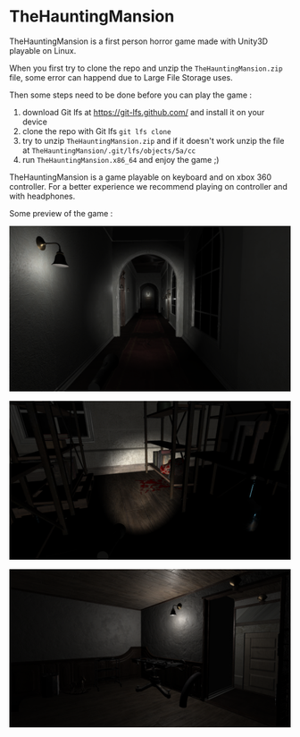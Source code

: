 # TheHauntingMansion

TheHauntingMansion is a first person horror game made with Unity3D playable on Linux.

When you first try to clone the repo and unzip the `TheHauntingMansion.zip` file, some error 
can happend due to Large File Storage uses.

Then some steps need to be done before you can play the game :
1. download Git lfs at https://git-lfs.github.com/ and install it on your device
2. clone the repo with Git lfs `git lfs clone`
3. try to unzip `TheHauntingMansion.zip` and if it doesn't work unzip the file at `TheHauntingMansion/.git/lfs/objects/5a/cc`
4. run `TheHauntingMansion.x86_64` and enjoy the game ;)

TheHauntingMansion is a game playable on keyboard and on xbox 360 controller.
For a better experience we recommend playing on controller and with headphones.



Some preview of the game :

![](images/readmeTHM.png)

![](images/Capture%20d’écran%20de%202021-08-16%2018-41-27.png)

![](images/Capture%20d’écran%20de%202021-08-16%2018-38-55.png)
